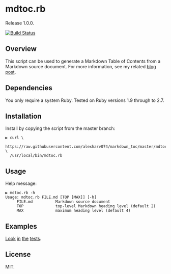 # mdtoc.rb

Release 1.0.0.

[![Build Status](https://img.shields.io/travis/alexharv074/markdown_toc.svg)](https://travis-ci.org/alexharv074/markdown_toc)

## Overview

This script can be used to generate a Markdown Table of Contents from a Markdown source document. For more information, see my related [blog post](https://alexharv074.github.io/2018/08/28/auto-generating-markdown-tables-of-contents.html).

## Dependencies

You only require a system Ruby. Tested on Ruby versions 1.9 through to 2.7.

## Installation

Install by copying the script from the master branch:

```text
▶ curl \
  https://raw.githubusercontent.com/alexharv074/markdown_toc/master/mdtoc.rb \
  /usr/local/bin/mdtoc.rb
```

## Usage

Help message:

```text
▶ mdtoc.rb -h
Usage: mdtoc.rb FILE.md [TOP [MAX]] [-h]
     FILE.md          Markdown source document
     TOP              top-level Markdown heading level (default 2)
     MAX              maximum heading level (default 4)
```

## Examples

[Look](./spec/tests_spec.rb#L8) [in](./spec/tests_spec.rb#L15) [the](./spec/tests_spec.rb#L22) [tests](./spec/tests_spec.rb#L29).

## License

MIT.
